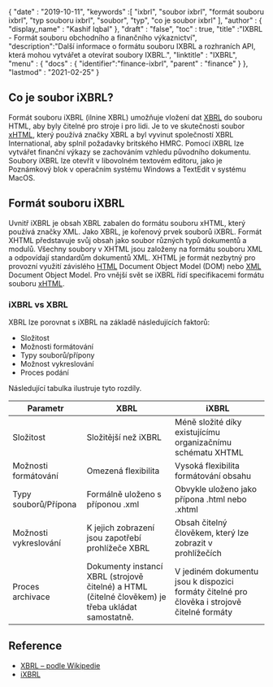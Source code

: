{
  "date" : "2019-10-11",
  "keywords" :[ "ixbrl", "soubor ixbrl", "formát souboru ixbrl", "typ souboru ixbrl", "soubor", "typ", "co je soubor ixbrl" ],
  "author" : {
    "display_name" : "Kashif Iqbal"
},
  "draft" : "false",
  "toc" : true,
  "title" :"IXBRL - Formát souboru obchodního a finančního výkaznictví",
  "description":"Další informace o formátu souboru IXBRL a rozhraních API, která mohou vytvářet a otevírat soubory IXBRL.",
  "linktitle" : "IXBRL",
  "menu" : {
    "docs" : {
      "identifier":"finance-ixbrl",
      "parent" : "finance"
}
},
  "lastmod" : "2021-02-25"
}

## Co je soubor iXBRL?

Formát souboru iXBRL (ilnine XBRL) umožňuje vložení dat [XBRL](/cs/finance/xbrl/) do souboru HTML, aby byly čitelné pro stroje i pro lidi. Je to ve skutečnosti soubor [xHTML](/cs/web/xhtml/), který používá značky XBRL a byl vyvinut společností XBRL International, aby splnil požadavky britského HMRC. Pomocí iXBRL lze vytvářet finanční výkazy se zachováním vzhledu původního dokumentu. Soubory iXBRL lze otevřít v libovolném textovém editoru, jako je Poznámkový blok v operačním systému Windows a TextEdit v systému MacOS.

## Formát souboru iXBRL

Uvnitř iXBRL je obsah XBRL zabalen do formátu souboru xHTML, který používá značky XML. Jako XBRL,<xbrl> je kořenový prvek souborů iXBRL. Formát XHTML představuje svůj obsah jako soubor různých typů dokumentů a modulů. Všechny soubory v XHTML jsou založeny na formátu souboru XML a odpovídají standardům dokumentů XML. XHTML je formát nezbytný pro provozní využití závislého [HTML](/cs/web/html/) Document Object Model (DOM) nebo [XML](/cs/web/xml/) Document Object Model. Pro vnější svět se iXBRL řídí specifikacemi formátu souboru [xHTML](/cs/web/xhtml/).

### iXBRL vs XBRL

XBRL lze porovnat s iXBRL na základě následujících faktorů:

* Složitost
* Možnosti formátování
* Typy souborů/přípony
* Možnost vykreslování
* Proces podání

Následující tabulka ilustruje tyto rozdíly.

|Parametr|XBRL|iXBRL|
---|---|---|
|Složitost|Složitější než iXBRL|Méně složité díky existujícímu organizačnímu schématu XHTML|
|Možnosti formátování|Omezená flexibilita|Vysoká flexibilita formátování obsahu|
|Typy souborů/Přípona|Formálně uloženo s příponou .xml|Obvykle uloženo jako přípona .html nebo .xhtml|
|Možnosti vykreslování|K jejich zobrazení jsou zapotřebí prohlížeče XBRL|Obsah čitelný člověkem, který lze zobrazit v prohlížečích|
|Proces archivace| Dokumenty instancí XBRL (strojově čitelné) a HTML (čitelné člověkem) je třeba ukládat samostatně.|V jediném dokumentu jsou k dispozici formáty čitelné pro člověka i strojově čitelné formáty|

## Reference

* [XBRL – podle Wikipedie](https://en.wikipedia.org/wiki/XBRL)
* [iXBRL](https://www.xbrl.org/the-standard/what/ixbrl/)

